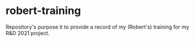 # robert-training
Repository's purpose it to provide a record of my (Robert's) training for my R&amp;D 2021 project.
